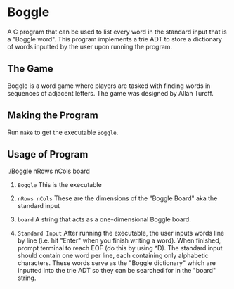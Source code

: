 # Boggle
A C program that can be used to list every word in the standard input that is a "Boggle word". This program implements a trie ADT to store a dictionary of words inputted by the user upon running the program. 

## The Game
Boggle is a word game where players are tasked with finding words in sequences of adjacent letters. The game was designed by Allan Turoff.

## Making the Program
Run `make` to get the executable `Boggle`.

## Usage of Program
./Boggle nRows nCols board

1. `Boggle`
This is the executable

2. `nRows nCols`
These are the dimensions of the "Boggle Board" aka the standard input

3. `board`
A string that acts as a one-dimensional Boggle board. 

4. `Standard Input`
After running the executable, the user inputs words line by line (i.e. hit "Enter" when you finish writing a word). When finished, prompt terminal to reach EOF (do this by using ^D). The standard input should contain one word per line, each containing only alphabetic characters.  These words serve as the "Boggle dictionary" which are inputted into the trie ADT so they can be searched for in the "board" string.
